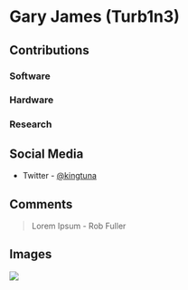# Gary James (Turb1n3)


## Contributions

### Software

### Hardware

### Research

## Social Media

- Twitter - [@kingtuna](https://github.com/kingtuna)

## Comments

> Lorem Ipsum - Rob Fuller

## Images

![](/images/y3t1_Art-Gary_James_aka_Turb1n3.png)
